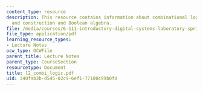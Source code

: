 ```yaml
---
content_type: resource
description: This resource contains information about combinational logic design,
  and construction and Boolean algebra.
file: /media/courses/6-111-introductory-digital-systems-laboratory-spring-2006/340fab3bd54502c96ef177100c99b0f8_l2_combi_logic.pdf
file_type: application/pdf
learning_resource_types:
- Lecture Notes
ocw_type: OCWFile
parent_title: Lecture Notes
parent_type: CourseSection
resourcetype: Document
title: l2_combi_logic.pdf
uid: 340fab3b-d545-02c9-6ef1-77100c99b0f8
---
```

